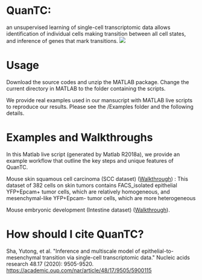 # QuanTC: 
an unsupervised learning of single-cell transcriptomic data allows identification of individual cells making transition between all cell states, and inference of genes that mark transitions.
![](https://github.com/yutongo/QuanTC/blob/master/image/method.png)


# Usage
Download the source codes and unzip the MATLAB package. Change the current directory in MATLAB to the folder containing the scripts.

We provide real examples used in our mansucript with MATLAB live scripts to reproduce our results. Please see the /Examples folder and the following details.


# Examples and Walkthroughs
In this Matlab live script (generated by Matlab R2018a), we provide an example workflow that outline the key steps and unique features of QuanTC.


Mouse skin squamous cell carcinoma (SCC dataset) ([Walkthrough](https://github.com/yutongo/QuanTC/blob/master/Example/QuanTC_SCC.pdf)) : This dataset of 382 cells on skin tumors contains FACS_isolated epithelial YFP+Epcam+ tumor cells, which are relatively homogeneous, and mesenchymal-like YFP+Epcam- tumor cells, which are more heterogeneous

Mouse embryonic development (Intestine dataset) ([Walkthrough](https://github.com/yutongo/QuanTC/blob/master/Example/QuanTC_Intestine.pdf)).

# How should I cite QuanTC?
Sha, Yutong, et al. "Inference and multiscale model of epithelial-to-mesenchymal transition via single-cell transcriptomic data." Nucleic acids research 48.17 (2020): 9505-9520.
https://academic.oup.com/nar/article/48/17/9505/5900115
